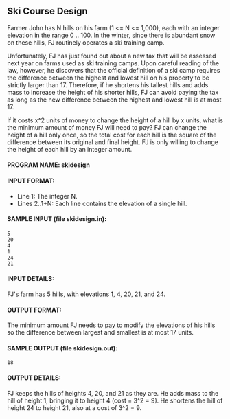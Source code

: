 ## Ski Course Design

Farmer John has N hills on his farm (1 <= N <= 1,000), each with an integer elevation in the range 0 .. 100. In the winter, since there is abundant snow on these hills, FJ routinely operates a ski training camp.

Unfortunately, FJ has just found out about a new tax that will be assessed next year on farms used as ski training camps. Upon careful reading of the law, however, he discovers that the official definition of a ski camp requires the difference between the highest and lowest hill on his property to be strictly larger than 17. Therefore, if he shortens his tallest hills and adds mass to increase the height of his shorter hills, FJ can avoid paying the tax as long as the new difference between the highest and lowest hill is at most 17.

If it costs x^2 units of money to change the height of a hill by x units, what is the minimum amount of money FJ will need to pay? FJ can change the height of a hill only once, so the total cost for each hill is the square of the difference between its original and final height. FJ is only willing to change the height of each hill by an integer amount.

#### PROGRAM NAME: skidesign

#### INPUT FORMAT:

* Line 1:	The integer N.
* Lines 2..1+N:	Each line contains the elevation of a single hill.

#### SAMPLE INPUT (file skidesign.in):
```
5
20
4
1
24
21
```

#### INPUT DETAILS:

FJ's farm has 5 hills, with elevations 1, 4, 20, 21, and 24.

#### OUTPUT FORMAT:

The minimum amount FJ needs to pay to modify the elevations of his hills so the difference between largest and smallest is at most 17 units.

#### SAMPLE OUTPUT (file skidesign.out):
```
18
```

#### OUTPUT DETAILS:

FJ keeps the hills of heights 4, 20, and 21 as they are. He adds mass to the hill of height 1, bringing it to height 4 (cost = 3^2 = 9). He shortens the hill of height 24 to height 21, also at a cost of 3^2 = 9. 
